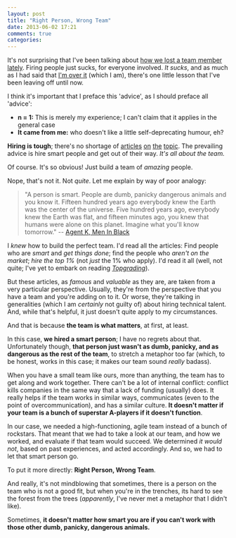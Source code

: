```yaml
---
layout: post
title: "Right Person, Wrong Team"
date: 2013-06-02 17:21
comments: true
categories: 
---
```


It's not surprising that I've been talking about [how we lost a team member lately](blog/2013/05/22/why-you-shouldnt-have-a-bad-time/). Firing people just sucks, for everyone involved. *It sucks*, and as much as I had said that [I'm over it](blog/2013/05/28/in-over-your-head/) (which I am), there's one little lesson that I've been leaving off until now.

I think it's important that I preface this 'advice', as I should preface all 'advice':

- **n = 1:** This is merely my experience; I can't claim that it applies in the general case
- **It came from me:** who doesn't like a little self-deprecating humour, eh?

**Hiring is tough**; there's no shortage of [articles](http://www.joelonsoftware.com/articles/GuerrillaInterviewing3.html) [on](http://www.codinghorror.com/blog/2012/03/how-to-hire-a-programmer.html) [the](http://www.joelonsoftware.com/articles/FindingGreatDevelopers.html) [topic](http://www.joelonsoftware.com/articles/SortingResumes.html). The prevailing advice is hire smart people and get out of their way. *It's all about the team.*

Of course. It's so obvious! Just build a team of *amazing* people.

Nope, that's not it. Not *quite*. Let me explain by way of poor analogy:

> "A person is smart. People are dumb, panicky dangerous animals and you know it. Fifteen hundred years ago everybody knew the Earth was the center of the universe. Five hundred years ago, everybody knew the Earth was flat, and fifteen minutes ago, you knew that humans were alone on this planet. Imagine what you'll know tomorrow." -- [Agent K, Men In Black](http://www.imdb.com/title/tt0119654/quotes?item=qt0997317)

I *knew* how to build the perfect team. I'd read all the articles: Find people who are *smart* and *get things done*; find the people who *aren't on the market*; *hire the top 1%* (not *just* the 1% who apply). I'd read it all (well, not quite; I've yet to embark on reading *[Topgrading](http://www.amazon.ca/dp/094400234X)*).

But these articles, as *famous* and *valuable* as they are, are taken from a very particular perspective. Usually, they're from the perspective that you have a team and you're adding on to it. Or worse, they're talking in generalities (which I am *certainly* not guilty of) about hiring technical talent. And, while that's helpful, it just doesn't quite apply to my circumstances.

And that is because **the team is what matters**, at first, at least.

In this case, **we hired a smart person**; I have no regrets about that. Unfortunately though, **that person just wasn't as dumb, panicky, and as dangerous as the rest of the team**, to stretch a metaphor too far (which, to be honest, works in this case; it makes our team sound *really* badass).

When you have a small team like ours, more than anything, the team has to get along and work together. There can't be a lot of internal conflict: conflict kills companies in the same way that a lack of funding (usually) does. It really helps if the team works in similar ways, communicates (even to the point of overcommunication), and has a similar culture. **It doesn't matter if your team is a bunch of superstar A-players if it doesn't function**.

In our case, we needed a high-functioning, agile team instead of a bunch of rockstars. That meant that we had to take a look at our team, and how we worked, and evaluate if that team would succeed. We determined *it would not*, based on past experiences, and acted accordingly. And so, we had to let that smart person go.

To put it more directly: **Right Person, Wrong Team**.

And really, it's not mindblowing that sometimes, there is a person on the team who is not a good fit, but when you're in the trenches, its hard to see the forest from the trees (*apparently*, I've never met a metaphor that I didn't like).

Sometimes, **it doesn't matter how smart you are if you can't work with those other dumb, panicky, dangerous animals.**
